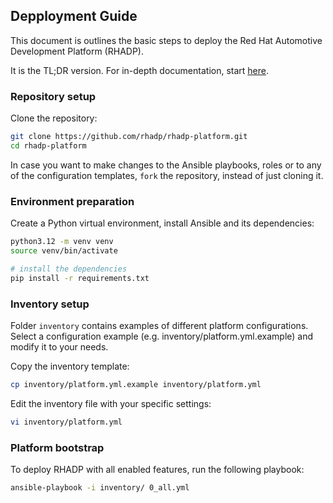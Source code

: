 ## Depployment Guide

This document is outlines the basic steps to deploy the Red Hat Automotive Development Platform (RHADP). 

It is the TL;DR version. For in-depth documentation, start [here](README.md).

### Repository setup

Clone the repository:
```bash
git clone https://github.com/rhadp/rhadp-platform.git
cd rhadp-platform
```

In case you want to make changes to the Ansible playbooks, roles or to any of the configuration templates, `fork` the repository, instead of just cloning it.

### Environment preparation

Create a Python virtual environment, install Ansible and its dependencies:

```bash
python3.12 -m venv venv
source venv/bin/activate

# install the dependencies
pip install -r requirements.txt
```

### Inventory setup

Folder `inventory` contains examples of different platform configurations. Select a configuration example (e.g. inventory/platform.yml.example) and modify it to your needs.

Copy the inventory template:
```bash
cp inventory/platform.yml.example inventory/platform.yml
```

Edit the inventory file with your specific settings:
```bash
vi inventory/platform.yml
```

### Platform bootstrap

To deploy RHADP with all enabled features, run the following playbook:

```bash
ansible-playbook -i inventory/ 0_all.yml
```
